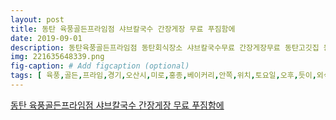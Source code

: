 ```yaml
---
layout: post
title: 동탄 육풍골든프라임점 샤브칼국수 간장게장 무료 푸짐함에 
date: 2019-09-01
description: 동탄육풍골든프라임점 동탄회식장소 샤브칼국수무료 간장게장무료 동탄고깃집 동탄모임장소 동탄 육풍골든프라임점 경기 오산시 외삼미로 16244 홍종흔베이커리 안쪽에 위치 0316130610 토요일 오후가 되면 
img: 221635648339.png
fig-caption: # Add figcaption (optional)
tags: [ 육풍,골든,프라임,경기,오산시,미로,홍종,베이커리,안쪽,위치,토요일,오후,듯이,외식,어제,아빠,출근,토요일,오전,시간,주니어,키즈,카페,근처,센트럴,파크,공원,정말,스레,토요일,저녁,외식,고기,육풍,골든,프라임,육풍,체인점,여러,매장,지난번,방문,매장,차이,푸른,마을,골목,가면,식당,정말,고급,모임,장소,바깥,주차장,때문,지하,주차,협소,아주,주차,장점,매장,약간,차별성,육풍,골든,프라임,숙성,한우,구이,고기,샤브탕,칼국수,무제한,무료,사실,평일,이벤트,진행중,평일,가격,돌솥밥,제공,다음,친구,평일,방문,음식점,역시,청결,최고,그린,세이버,공간,인증,보시,럭셔리,동시,고깃집,이예,육풍,골든,프라임,매일,오전,오후,런치타임,평일,브레이크,타임,주말,브레이크,타임,참고,내부,모습,지금,고깃집,느낌,고깃집,처음,양쪽,쇼파,형태,테이블,좌석,배치,좀더,가운데,테이블,배치,정말,고기,테이블,사이,파티션,테이블,방해,식사,저희,꼬맹이,의도,테이블,피해,경우,조금,마음,파티션,정말,마음,드네,안쪽,가면,테이블,테이블,모임,장소,고깃집,회식,프라이,식사,공간,마련,주말,가족,단위,외식,손님,정말,공간,스토케,유모차,아주,아기,고기,장소,답니,육풍,골든,프라임,특별,서비스,국내,고기,사용,육풍,숙성,기술,혼합,고기,제공,고기,주문,샤브,무료,칼국수,공기밥,야채,무료,제공,고기,수제,맥주,판매,육풍,메뉴판,맥주,판매,육풍,레드,한잔,역시,여기,거기,주파,한라산,대선,진로,지역,소주,고기,삼겹살,목살,항정살,브리,살이,사이드,메뉴,가마솥,계란찜,김치찌개,김치,철판,볶음밥,메뉴,한우,부위,우스,폐셜,메뉴,부채살,채끝,등심,치마,한우,육회,소고기,육풍,준비,평일,점심,특선,메뉴,구이,한우,구이,지은,돌솥밥,제공,더욱,가격,지은,메뉴,주문,반찬,와사비,묵은지,나물,가지,지난번,오산,방문,갓김치,묵은지,지점,반찬,차이,반찬,테이블,버너,하나,요건,무료,제공,샤브,칼국수,전용,버너,육수,야채,가득,처음,준비,우선,고기,먼저,샤브탕,먹기,고기,주문,샤브,칼국수,무료,셀프,제공,샤브야채,칼국수,수제비,라면,사리,반찬,무한,주문,숙성,삼겹살,인분,삼겹살,버섯,분수,고기,표시,나오니,믿음,투툼,땟깔좋,고기,역시,하루,피로,하나,고기,하나,인분,가격,두툼,숙성,고기,직접,먹기,하니,저희,살짝,먹기,서비스,이제,자주,세상,소리,하나,불판,고기,소리,하나,정말,일렬,한번,샥샥,몇번,반복,자태,직원,형태,빈불판,역시,하나,숙성,삼겹살,고깃집,편식,아이,게눈,보장,고기,레드,한잔,육풍,넘김,레드,한잔,하니,세상,역시,고기,운전,남편,음료수,대체,저건,고기,인분,후다닥,샤브탕,정도,야채,건저,칼국수,사리,하나,국물,이만,후식,사실,후식,메뉴,바로,육풍,골든,프라임,셀프,때문,샤브샤브,방불,셀프,버섯,야채,채소,콩나물,배추,청경채,냉장고,무제한,한쪽,마련,그릇,라면,사리,준비,인심,밥솥,쌀밥,무한,제공,보통,공기밥,천원,판매,대부분,육풍,고깃집,무한,입구,다이어트,부터,거더,고요,이건,정말,반찬,가장,게장,요것,눈치,무한리필,가능,비법,간장,냄새,남편,쌀밥,도둑,샤브,고기,아마,게장,집중,매력,반찬,로코,고급,게장,무한,모임,장소,고깃집,회식,만족,장소,샤브용,소스,가지,준비,된장찌개,다데기,다데기,매콤,소스,아이,도시락,연령,가족,외식,소로,정말,처음,서빙,밑반찬,종류,별로,준비,묵은지,살짝,매콤,고기랑,자꾸만,저기,넙적,직접,반죽,손수,비용,반죽,칼국수,사리,간장게장,정도,육풍,퀄리티,후식,자판기,커피,원두,커피,가지,재미,아이스크림,무료,사실,여기,사장,인심,손님,걱정,이상,단체,손님,픽업,사실,육풍,골든,프라임,차별성,한눈,보기,주어,한번,마지막,아이스크림,하나,이제,아침,저녁,감기,날씨,주말,저녁,고기,샤브탕,간장게장,무한,육풍,골든,프라임,외식,육풍,골든,프라임,경기도,오산시,미로,홍종,베이커리,안쪽,위치 ]
---
```

[동탄 육풍골든프라임점 샤브칼국수 간장게장 무료 푸짐함에 ](https://blog.naver.com/powoq7?Redirect=Log&logNo=221635648339)